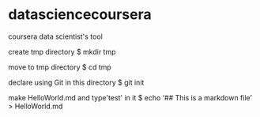 # datasciencecoursera
coursera data scientist's tool

			
create tmp directory
$ mkdir tmp

move to tmp directory
$ cd tmp

declare using Git in this directory
$ git init

make HelloWorld.md and type'test' in it
$ echo ‘## This is a markdown file’ > HelloWorld.md
